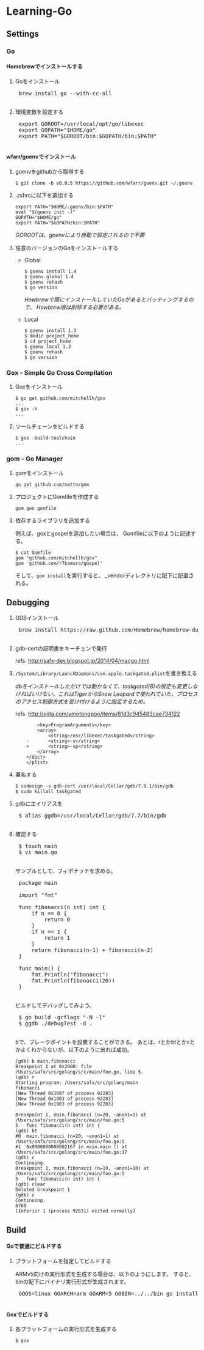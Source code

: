 # Learning-Go

## Settings

### Go

#### Homebrewでインストールする

1. Goをインストール

	<pre>
	brew install go --with-cc-all
	</pre>

2. 環境変数を設定する

	<pre>
	export GOROOT=/usr/local/opt/go/libexec
	export GOPATH="$HOME/go"
	export PATH="$GOROOT/bin:$GOPATH/bin:$PATH"
	</pre>

#### wfarr/goenvでインストール

1. goenvをgithubから取得する

	```
	$ git clone -b v0.0.5 https://github.com/wfarr/goenv.git ~/.goenv
	```
	
2. .zshrcに以下を追加する

	```
	export PATH="$HOME/.goenv/bin:$PATH"
	eval "$(goenv init -)"
	GOPATH="$HOME/go"
	export PATH="$GOPATH/bin:$PATH"
	```
	
	_GOROOTは、goenvにより自動で設定されるので不要_

3. 任意のバージョンのGoをインストールする

	* Global
	
		```
		$ goenv install 1.4
		$ goenv global 1.4
		$ goenv rehash
		$ go version
		```
		
		_Howbrewで既にインストールしていたGoがあるとバッティングするので、
		Howbrew版は削除する必要がある。_

	* Local

		```
		$ goenv install 1.3
		$ mkdir project_home
		$ cd project_home
		$ goenv local 1.3
		$ goenv rehash
		$ go version
		```

### Gox - Simple Go Cross Compilation

1. Goxをインストール

	```
	$ go get github.com/mitchellh/gox
	...
	$ gox -h
	...
	```

2. ツールチェーンをビルドする

	```
	$ gox -build-toolchain
	...
	```

### gom - Go Manager

1. gomをインストール

	```
	go get github.com/mattn/gom
	```

2. プロジェクトにGomfileを作成する

	```
	gom gen gomfile
	```
	
3. 依存するライブラリを追加する
	
	例えば、goxとgospelを追加したい場合は、
	Gomfileに以下のように記述する。
	
	```
	$ cat Gomfile
	gom "github.com/mitchellh/gox"
	gom 'github.com/r7kamura/gospel'
	```

	そして、`gom install`を実行すると、
	_vendorディレクトリに配下に配置される。


## Debugging

1. GDBインストール

	<pre>
	brew install https://raw.github.com/Homebrew/homebrew-dupes/master/gdb.rb
	</pre>
	
2. gdb-certの証明書をキーチェンで発行

	refs. http://safx-dev.blogspot.jp/2014/04/macgo.html

3. `/System/Library/LaunchDaemons/com.apple.taskgated.plist`を書き換える

	_dbをインストールしただけでは動かなくて、taskgated(8)の設定も変更しなければいけない。これはTigerからSnow Leopardで使われていた、プロセスのアクセス制御方式を受け付けるように設定するため。_
	
	refs. http://qiita.com/ymotongpoo/items/81d3c945483cae734122

	```
		    <key>ProgramArguments</key>
		    <array>
		        <string>/usr/libexec/taskgated</string>
		-       <string>-s</string>
		+       <string>-sp</string>
		    </array>
		</dict>
		</plist>
	```

4. 署名する

	```
	$ codesign -s gdb-cert /usr/local/Cellar/gdb/7.9.1/bin/gdb
	$ sudo killall taskgated
	```

5. gdbにエイリアスを

	<pre>
	$ alias ggdb=/usr/local/Cellar/gdb/7.7/bin/gdb
	</pre>
	
6. 確認する

	<pre>
	$ touch main
	$ vi main.go
	</pre>
	
	サンプルとして、フィボナッチを求める。
	
	<pre>
	package main
	 
	import "fmt"
	 
	func fibonacci(n int) int {
	    if n == 0 {
	        return 0
	    }
	    if n == 1 {
	        return 1
	    }
	    return fibonacci(n-1) + fibonacci(n-2)
	}
	 
	func main() {
	    fmt.Println("fibonacci")
	    fmt.Println(fibonacci(20))
	}
	</pre>
	
	ビルドしてデバッグしてみよう。
	
	<pre>
	$ go build -gcflags "-N -l"
	$ ggdb ./debugTest -d .
	</pre>
	
	bで、ブレークポイントを設置することができる。
	あとは、rとかbtとかcとかよくわからないが、以下のように出れば成功。
	
	```
	(gdb) b main.fibonacci
	Breakpoint 1 at 0x2000: file /Users/safx/src/golang/src/main/foo.go, line 5.
	(gdb) r
	Starting program: /Users/safx/src/golang/main
	fibonacci
	[New Thread 0x160f of process 92283]
	[New Thread 0x1803 of process 92283]
	[New Thread 0x1903 of process 92283]
	 
	Breakpoint 1, main.fibonacci (n=20, ~anon1=1) at /Users/safx/src/golang/src/main/foo.go:5
	5   func fibonacci(n int) int {
	(gdb) bt
	#0  main.fibonacci (n=20, ~anon1=1) at /Users/safx/src/golang/src/main/foo.go:5
	#1  0x0000000000002167 in main.main () at /Users/safx/src/golang/src/main/foo.go:17
	(gdb) c
	Continuing.
	Breakpoint 1, main.fibonacci (n=19, ~anon1=10) at /Users/safx/src/golang/src/main/foo.go:5
	5   func fibonacci(n int) int {
	(gdb) clear
	Deleted breakpoint 1 
	(gdb) c
	Continuing.
	6765
	[Inferior 1 (process 92631) exited normally]
	```
	
## Build

#### Goで普通にビルドする

1. プラットフォームを指定してビルドする

	ARMv5向けの実行形式を生成する場合は、以下のようにします。
   すると、binの配下にバイナリ実行形式が生成されます。
    
	<pre>
	GOOS=linux GOARCH=arm GOARM=5 GOBIN=../../bin go install
	</pre>

#### Goxでビルドする

1. 各プラットフォームの実行形式を生成する

	```
	$ gox
	```